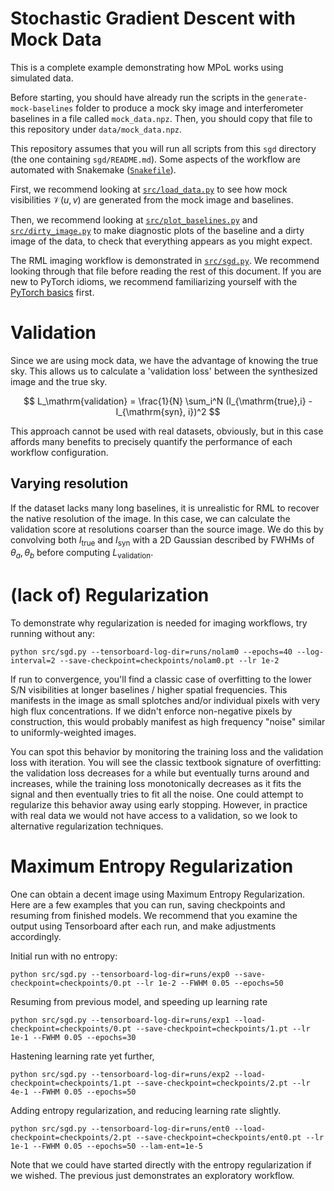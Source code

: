 # Stochastic Gradient Descent with Mock Data

This is a complete example demonstrating how MPoL works using simulated data.

Before starting, you should have already run the scripts in the `generate-mock-baselines` folder to produce a mock sky image and interferometer baselines in a file called `mock_data.npz`. Then, you should copy that file to this repository under `data/mock_data.npz`.

This repository assumes that you will run all scripts from this `sgd` directory (the one containing `sgd/README.md`). Some aspects of the workflow are automated with Snakemake ([`Snakefile`](Snakefile)). 

First, we recommend looking at [`src/load_data.py`](src/load_data.py) to see how mock visibilities $\mathcal{V}(u,v)$ are generated from the mock image and baselines.

Then, we recommend looking at [`src/plot_baselines.py`](src/plot_baselines.py) and [`src/dirty_image.py`](src/dirty_image.py) to make diagnostic plots of the baseline and a dirty image of the data, to check that everything appears as you might expect.

The RML imaging workflow is demonstrated in [`src/sgd.py`](src/sgd.py). We recommend looking through that file before reading the rest of this document. If you are new to PyTorch idioms, we recommend familiarizing yourself with the [PyTorch basics](https://mpol-dev.github.io/MPoL/background.html#pytorch) first. 

# Validation 
Since we are using mock data, we have the advantage of knowing the true sky. This allows us to calculate a 'validation loss' between the synthesized image and the true sky.

$$
L_\mathrm{validation} = \frac{1}{N} \sum_i^N (I_{\mathrm{true},i} - I_{\mathrm{syn}, i})^2
$$

This approach cannot be used with real datasets, obviously, but in this case affords many benefits to precisely quantify the performance of each workflow configuration.

## Varying resolution

If the dataset lacks many long baselines, it is unrealistic for RML to recover the native resolution of the image. In this case, we can calculate the validation score at resolutions coarser than the source image. We do this by convolving both $I_\mathrm{true}$ and $I_\mathrm{syn}$ with a 2D Gaussian described by FWHMs of $\theta_a, \theta_b$  before computing $L_\mathrm{validation}$. 

# (lack of) Regularization
To demonstrate why regularization is needed for imaging workflows, try running without any:

```
python src/sgd.py --tensorboard-log-dir=runs/nolam0 --epochs=40 --log-interval=2 --save-checkpoint=checkpoints/nolam0.pt --lr 1e-2
```

If run to convergence, you'll find a classic case of overfitting to the lower S/N visibilities at longer baselines / higher spatial frequencies. This manifests in the image as small splotches and/or individual pixels with very high flux concentrations. If we didn't enforce non-negative pixels by construction, this would probably manifest as high frequency "noise" similar to uniformly-weighted images.

You can spot this behavior by monitoring the training loss and the validation loss with iteration. You will see the classic textbook signature of overfitting: the validation loss decreases for a while but eventually turns around and increases, while the training loss monotonically decreases as it fits the signal and then eventually tries to fit all the noise. One could attempt to regularize this behavior away using early stopping. However, in practice with real data we would not have access to a validation, so we look to alternative regularization techniques.

# Maximum Entropy Regularization

One can obtain a decent image using Maximum Entropy Regularization. Here are a few examples that you can run, saving checkpoints and resuming from finished models. We recommend that you examine the output using Tensorboard after each run, and make adjustments accordingly.

Initial run with no entropy:

```shell
python src/sgd.py --tensorboard-log-dir=runs/exp0 --save-checkpoint=checkpoints/0.pt --lr 1e-2 --FWHM 0.05 --epochs=50
```

Resuming from previous model, and speeding up learning rate
```shell
python src/sgd.py --tensorboard-log-dir=runs/exp1 --load-checkpoint=checkpoints/0.pt --save-checkpoint=checkpoints/1.pt --lr 1e-1 --FWHM 0.05 --epochs=30
```

Hastening learning rate yet further,
```shell
python src/sgd.py --tensorboard-log-dir=runs/exp2 --load-checkpoint=checkpoints/1.pt --save-checkpoint=checkpoints/2.pt --lr 4e-1 --FWHM 0.05 --epochs=50
```

Adding entropy regularization, and reducing learning rate slightly.
```shell
python src/sgd.py --tensorboard-log-dir=runs/ent0 --load-checkpoint=checkpoints/2.pt --save-checkpoint=checkpoints/ent0.pt --lr 1e-1 --FWHM 0.05 --epochs=50 --lam-ent=1e-5
```


Note that we could have started directly with the entropy regularization if we wished. The previous just demonstrates an exploratory workflow.